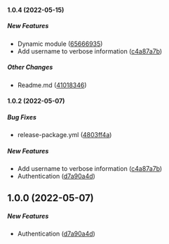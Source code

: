 #### 1.0.4 (2022-05-15)

##### New Features

*  Dynamic module ([65666935](https://github.com/tecnual/nestjs-auth/commit/656669359f06cb97d02fbdad1779fc0e29fddf02))
*  Add username to verbose information ([c4a87a7b](https://github.com/tecnual/nestjs-auth/commit/c4a87a7bd65e60ad4e67dfea3c93eb1d25d3a1dc))

##### Other Changes

*  Readme.md ([41018346](https://github.com/tecnual/nestjs-auth/commit/410183466e80f6561d35e8816a9605ea8f044c7f))

#### 1.0.2 (2022-05-07)

##### Bug Fixes

*  release-package.yml ([4803ff4a](https://github.com/tecnual/nestjs-auth/commit/4803ff4aacfc7152a8d5793111092068957ab4df))

##### New Features

*  Add username to verbose information ([c4a87a7b](https://github.com/tecnual/nestjs-auth/commit/c4a87a7bd65e60ad4e67dfea3c93eb1d25d3a1dc))
*  Authentication ([d7a90a4d](https://github.com/tecnual/nestjs-auth/commit/d7a90a4d0870ea72c108583db9c598942b7eaa9e))

## 1.0.0 (2022-05-07)

##### New Features

*  Authentication ([d7a90a4d](https://github.com/tecnual/nestjs-auth/commit/d7a90a4d0870ea72c108583db9c598942b7eaa9e))

